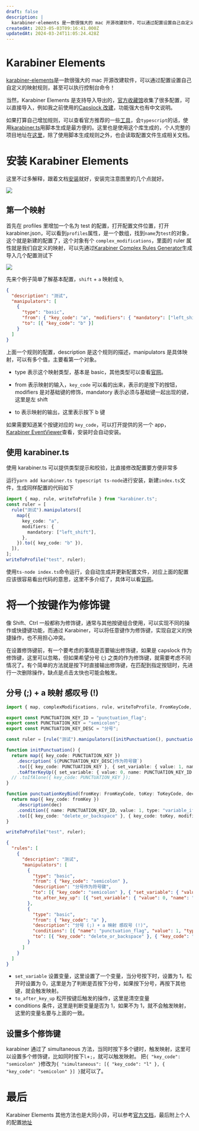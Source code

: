 ```yaml
---
draft: false
description: |
  karabiner-elements 是一款很强大的 mac 开源改建软件，可以通过配置设置自己自定义的映射规则，甚至可以执行控制台命令！
createdAt: 2023-05-03T09:16:41.000Z
updatedAt: 2024-03-24T11:05:24.428Z
---
```


# Karabiner Elements

[karabiner-elements](https://karabiner-elements.pqrs.org/)是一款很强大的 mac 开源改建软件，可以通过配置设置自己自定义的映射规则，甚至可以执行控制台命令！

当然，Karabiner Elements 是支持导入导出的，[官方收藏馆](https://ke-complex-modifications.pqrs.org/)收集了很多配置，可以直接导入，例如我之前使用的[Capslock 改建](https://github.com/Vonng/Capslock)，功能强大也有中文说明。

如果打算自己增加规则，可以查看官方推荐的一些[工具](https://karabiner-elements.pqrs.org/docs/json/external-json-generators)，会`typescript`的话，使用[karabiner.ts](https://github.com/evan-liu/karabiner.ts)用脚本生成是最方便的。这里也是使用这个库生成的，个人完整的项目地址在[这里](https://github.com/yjrhgvbn/karabiner-config)，除了使用脚本生成规则之外，也会读取配置文件生成相关文档。

# 安装 Karabiner Elements

这里不过多解释，跟着文档[安装](https://karabiner-elements.pqrs.org/docs/getting-started/installation/)就好，安装完注意图里的几个点就好。

![](https://s2.loli.net/2023/07/02/qScBK59TgRNjDfW.png)

## 第一个映射

首先在 profiles 里增加一个名为 test 的配置，打开配置文件位置，打开 karabiner.json，可以看到`profiles`属性，是一个数组，找到`name`为`test`的对象，这个就是新建的配置了，这个对象有个 `complex_modifications`，里面的 ruler 属性就是我们自定义的映射，可以先通过[Karabiner Complex Rules Generator](https://genesy.github.io/karabiner-complex-rules-generator/)生成导入几个配置测试下

![](https://s2.loli.net/2023/07/02/zKZgsNj14ekHtcI.png)

先来个例子简单了解基本配置，`shift` + `a` 映射成 `b`,

```json
{
  "description": "测试",
  "manipulators": [
    {
      "type": "basic",
      "from": { "key_code": "a", "modifiers": { "mandatory": ["left_shift"] } },
      "to": [{ "key_code": "b" }]
    }
  ]
}
```

上面一个规则的配置，description 是这个规则的描述，manipulators 是具体映射，可以有多个值，主要看第一个对象。

* type 表示这个映射类型，基本是 basic，其他类型可以查看[官网](https://karabiner-elements.pqrs.org/docs/json/complex-modifications-manipulator-definition/other-types/)。

* from 表示映射的输入，`key_code` 可以看的出来，表示的是按下的按钮，modifiers 是对基础键的修饰，mandatory 表示必须与基础键一起出现的键，这里是左 shift

* to 表示映射的输出，这里表示按下 b 键

如果需要知道某个按键对应的 `key_code`，可以打开提供的另一个 app，[Karabiner EventViewer](https://karabiner-elements.pqrs.org/docs/manual/operation/eventviewer/)查看，安装时会自动安装。

## 使用 karabiner.ts

使用 karabiner.ts 可以提供类型提示和校验，比直接修改配置要方便非常多

运行`yarn add karabiner.ts typescript ts-node`进行安装，新建`index.ts`文件，生成同样配置的代码如下

```typescript
import { map, rule, writeToProfile } from "karabiner.ts";
const ruler = [
  rule("测试").manipulators([
    map({
      key_code: "a",
      modifiers: {
        mandatory: ["left_shift"],
      },
    }).to({ key_code: "b" }),
  ]),
];
writeToProfile("test", ruler);
```

使用`ts-node index.ts`命令运行，会自动生成并更新配置文件，对应上面的配置应该很容易看出代码的意思，这里不多介绍了，具体可以看[官网](https://github.com/evan-liu/karabiner.ts)。

# 将一个按键作为修饰键

像 Shift、Ctrl 一般都称为修饰键，通常与其他按键组合使用，可以实现不同的操作或快捷键功能，而通过 Karabiner，可以将任意键作为修饰键，实现自定义的快捷操作，也不用担心冲突。

在设置修饰键前，有一个要考虑的事情是否要输出修饰键，如果是 capslock 作为修饰键，这里可以忽略，但如果希望分号 (;) 之类的作为修饰键，就需要考虑不同情况了。有个简单的方法就是按下时直接输出修饰键，在匹配到指定按钮时，先进行一次删除操作，缺点是点击太快也可能会触发。

## 分号 (;) + a 映射 感叹号 (!)

```typescript
import { map, complexModifications, rule, writeToProfile, FromKeyCode, ToKeyCode } from "karabiner.ts";

export const PUNCTUATION_KEY_ID = "punctuation_flag";
export const PUNCTUATION_KEY = "semicolon";
export const PUNCTUATION_KEY_DESC = "分号";

const ruler = [rule("测试").manipulators([initPunctuation(), punctuationKeyBind("a", "1", "分号 (;) + a 映射 感叹号 (!)")])];

function initPunctuation() {
  return map({ key_code: PUNCTUATION_KEY })
    .description(`${PUNCTUATION_KEY_DESC}作为符号键`)
    .to([{ key_code: PUNCTUATION_KEY }, { set_variable: { value: 1, name: PUNCTUATION_KEY_ID } }])
    .toAfterKeyUp({ set_variable: { value: 0, name: PUNCTUATION_KEY_ID } });
  // .toIfAlone({ key_code: PUNCTUATION_KEY });
}

function punctuationKeyBind(fromKey: FromKeyCode, toKey: ToKeyCode, dec: string = "") {
  return map({ key_code: fromKey })
    .description(dec)
    .condition({ name: PUNCTUATION_KEY_ID, value: 1, type: "variable_if" })
    .to([{ key_code: "delete_or_backspace" }, { key_code: toKey, modifiers: ["left_shift"] }]);
}

writeToProfile("test", ruler);
```

```json
{
  "rules": [
    {
      "description": "测试",
      "manipulators": [
        {
          "type": "basic",
          "from": { "key_code": "semicolon" },
          "description": "分号作为符号键",
          "to": [{ "key_code": "semicolon" }, { "set_variable": { "value": 1, "name": "punctuation_flag" } }],
          "to_after_key_up": [{ "set_variable": { "value": 0, "name": "punctuation_flag" } }]
        },
        {
          "type": "basic",
          "from": { "key_code": "a" },
          "description": "分号 (;) + a 映射 感叹号 (!)",
          "conditions": [{ "name": "punctuation_flag", "value": 1, "type": "variable_if" }],
          "to": [{ "key_code": "delete_or_backspace" }, { "key_code": "1", "modifiers": ["left_shift"] }]
        }
      ]
    }
  ]
}
```

* `set_variable` 设置变量，这里设置了一个变量，当分号按下时，设置为 1，松开时设置为 0，这里是为了判断是否按下分号，如果按下分号，再按下其他键，就会触发映射。
* `to_after_key_up` 松开按键后触发的操作，这里是清空变量
* conditions 条件，这里是判断变量是否为 1，如果不为 1，就不会触发映射，这里的变量名要与上面的一致。

## 设置多个修饰键

karabiner 通过了 simultaneous 方法，当同时按下多个键时，触发映射，这里可以设置多个修饰键，比如同时按下`l`+`;`，就可以触发映射。
把`{ "key_code": "semicolon" }`修改为`{ "simultaneous": [{ "key_code": "l" }, { "key_code": "semicolon" }] }`就可以了。

# 最后

Karabiner Elements 其他方法也是大同小异，可以参考[官方文档](https://karabiner-elements.pqrs.org/docs/json/complex-modifications-manipulator-definition/)，最后附上个人的配置[地址](https://github.com/yjrhgvbn/karabiner-config)
